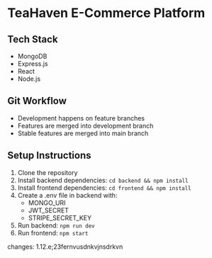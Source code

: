 # TeaHaven E-Commerce Platform

## Tech Stack
- MongoDB
- Express.js
- React
- Node.js

## Git Workflow
- Development happens on feature branches
- Features are merged into development branch
- Stable features are merged into main branch

## Setup Instructions
1. Clone the repository
2. Install backend dependencies: `cd backend && npm install`
3. Install frontend dependencies: `cd frontend && npm install`
4. Create a .env file in backend with:
   - MONGO_URI
   - JWT_SECRET
   - STRIPE_SECRET_KEY
5. Run backend: `npm run dev`
6. Run frontend: `npm start`

changes:
1.12.e;23fernvusdnkvjnsdrkvn